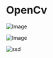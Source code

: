 # OpenCv



![Image](https://i.pinimg.com/564x/54/90/2a/54902a25c90200d77d8d3d665ad233c7.jpg)


![Image](https://i.ytimg.com/vi/Ng2weBtGn58/hqdefault.jpg)

![ssd](https://repository-images.githubusercontent.com/199413683/78bf3f00-bbcd-11e9-9704-2134ae6fe3f2)
